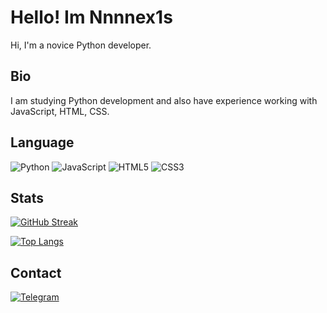 # Hello! Im Nnnnex1s

Hi, I'm a novice Python developer.

## Bio

I am studying Python development and also have experience working with JavaScript, HTML, CSS.

## Language

![Python](https://img.shields.io/badge/Python-3776AB?style=for-the-badge&logo=python&logoColor=white)
![JavaScript](https://img.shields.io/badge/JavaScript-F7DF1E?style=for-the-badge&logo=javascript&logoColor=black)
![HTML5](https://img.shields.io/badge/HTML5-E34F26?style=for-the-badge&logo=html5&logoColor=white)
![CSS3](https://img.shields.io/badge/CSS3-1572B6?style=for-the-badge&logo=css&logoColor=white)

## Stats

[![GitHub Streak](https://streak-stats.demolab.com?user=Nnnnex1s&theme=dark&hide_border=true)](https://git.io/streak-stats)

[![Top Langs](https://github-readme-stats.vercel.app/api/top-langs/?username=Nnnnex1s&layout=compact&theme=dark)](https://github.com/anuraghazra/github-readme-stats)

## Contact

[![Telegram](https://img.shields.io/badge/Telegram-2CA5E0?style=for-the-badge&logo=telegram&logoColor=white)](https://t.me/Fr1endsFX)
